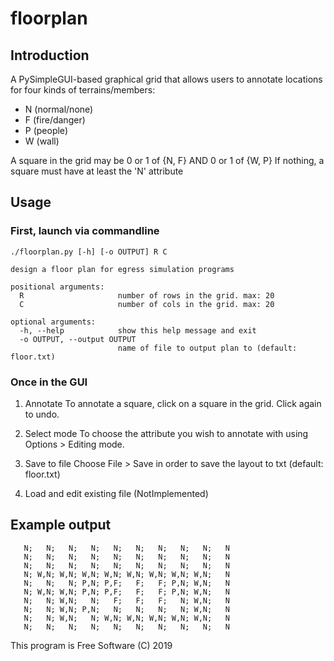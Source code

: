 # floorplan

Introduction
---
A PySimpleGUI-based graphical grid that allows users to annotate locations for
four kinds of terrains/members:
  - N (normal/none)
  - F (fire/danger)
  - P (people)
  - W (wall)

A square in the grid may be 
    0 or 1 of {N, F}
  AND 
    0 or 1 of {W, P}
If nothing, a square must have at least the 'N' attribute


Usage
---

### First, launch via commandline
```
./floorplan.py [-h] [-o OUTPUT] R C

design a floor plan for egress simulation programs

positional arguments:
  R                     number of rows in the grid. max: 20
  C                     number of cols in the grid. max: 20

optional arguments:
  -h, --help            show this help message and exit
  -o OUTPUT, --output OUTPUT
                        name of file to output plan to (default: floor.txt)
```

### Once in the GUI
1. Annotate
To annotate a square, click on a square in the grid. Click again to undo.

2. Select mode
To choose the attribute you wish to annotate with using Options > Editing mode.

3. Save to file
Choose File > Save in order to save the layout to txt (default: floor.txt)

4. Load and edit existing file
(NotImplemented)


Example output
---
```
   N;   N;   N;   N;   N;   N;   N;   N;   N;   N
   N;   N;   N;   N;   N;   N;   N;   N;   N;   N
   N;   N;   N;   N;   N;   N;   N;   N;   N;   N
   N; W,N; W,N; W,N; W,N; W,N; W,N; W,N; W,N;   N
   N;   N;   N; P,N; P,F;   F;   F; P,N; W,N;   N
   N; W,N; W,N; P,N; P,F;   F;   F; P,N; W,N;   N
   N;   N; W,N;   N;   F;   F;   F;   N; W,N;   N
   N;   N; W,N; P,N;   N;   N;   N;   N; W,N;   N
   N;   N; W,N;   N; W,N; W,N; W,N; W,N; W,N;   N
   N;   N;   N;   N;   N;   N;   N;   N;   N;   N
```


This program is Free Software
(C) 2019

